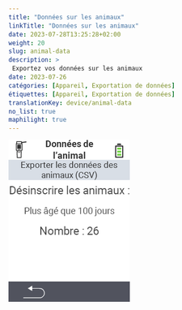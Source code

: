 ```yaml
---
title: "Données sur les animaux"
linkTitle: "Données sur les animaux"
date: 2023-07-28T13:25:28+02:00
weight: 20
slug: animal-data
description: >
 Exportez vos données sur les animaux
date: 2023-07-26
catégories: [Appareil, Exportation de données]
étiquettes: [Appareil, Exportation de données]
translationKey: device/animal-data
no_list: true
maphilight: true
---
```

<img src="animal-data.png" alt="Gestion des données VitalControl" title="Gestion des données" usemap="#workmap" class="maphilight" />

<map name="workmap">
  <area shape="rect" coords="2,40,238,80" alt="Exporter les données des animaux (csv)" title="Exportez vos données sur les animaux&#10;Clic de souris : ouvrir la documentation" href="/fr/docs/data-export/usb-drive/">

  <area shape="rect" coords="2,80,238,200" alt="Désenregistrer les animaux" title="Spécifiez l'âge à partir duquel les animaux doivent être désenregistrés&#10;Clic de souris : ouvrir la documentation" href="/fr/docs/device/data-management/animal-data/unregister-animal/">

  <area shape="rect" coords="2,282,120,319" alt="Retour" title="Toutes les informations et instructions pour l'exportation des données sur les animaux se trouvent ici&#10;Clic de souris : ouvrir la documentation" href="/fr/docs/device/data-management/">
</map>

